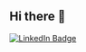 ## Hi there 👋

<a href="https://www.linkedin.com/in/kirill-yakunin-910579a9/">
  <img src="https://img.shields.io/badge/LinkedIn-blue?style=for-the-badge&logo=linkedin&logoColor=white" alt="LinkedIn Badge"/>
</a>
